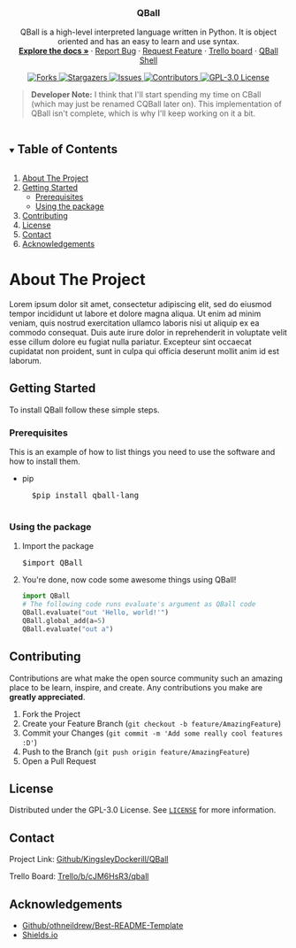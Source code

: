 <br>
<p align="center">
   <h3 align="center">QBall</h3>
  
  <p align="center">
    QBall is a high-level interpreted language written in Python. It is object oriented and has an easy to learn and use syntax.
    <br />
    <a href="https://github.com/KingsleyDockerill/QBall/blob/master/docs/README.md" rel="help"><strong>Explore the docs »</strong></a>
    ·
    <a href="https://github.com/KingsleyDockerill/QBall/issues" rel="next">Report Bug</a>
    ·
    <a href="https://github.com/KingsleyDockerill/QBall/issues" rel="next">Request Feature</a>
    ·
    <a href="https://trello.com/b/cJM6HsR3/qball" rel="external">Trello board</a>
    ·
    <a href="https://repl.it/@qballlang/QBall" rel="external">QBall Shell</a>
  </p>
  
   <p align="center">
    <a href="https://github.com/KingsleyDockerill/QBall/network/members">
      <img alt="Forks" src="https://img.shields.io/github/forks/KingsleyDockerill/QBall.svg?style=for-the-badge">
    </a>
    <a href="https://github.com/KingsleyDockerill/QBall/stargazers">
      <img alt="Stargazers" src="https://img.shields.io/github/stars/KingsleyDockerill/QBall.svg?style=for-the-badge">
    </a>
    <a href="https://github.com/KingsleyDockerill/QBall/issues">
      <img alt="Issues" src="https://img.shields.io/github/issues/KingsleyDockerill/QBall.svg?style=for-the-badge">
    </a>
    <a href="https://github.com/KingsleyDockerill/QBall/graphs/contributors">
      <img alt="Contributors" src="https://img.shields.io/github/contributors/KingsleyDockerill/QBall.svg?style=for-the-badge">
    </a>
    <a href="https://github.com/KingsleyDockerill/QBall/blob/master/LICENSE">
      <img alt="GPL-3.0 License" src="https://img.shields.io/github/license/KingsleyDockerill/QBall.svg?style=for-the-badge">
    </a>

  </p>
</p>

> __Developer Note:__ I think that I'll start spending my time on CBall (which may just be renamed CQBall later on). This implementation of QBall isn't complete, which is why I'll keep working on it a bit.

<!-- TABLE OF CONTENTS -->
<details open="open">
  <summary><h2 style="display: inline-block">Table of Contents</h2></summary>
  <ol>
    <li>
      <a href="#about-the-project">About The Project</a>
    </li>
    <li>
      <a href="#getting-started">Getting Started</a>
      <ul>
        <li><a href="#prerequisites">Prerequisites</a></li>
        <li><a href="#using-the-package">Using the package</a></li>
      </ul>
    </li>
    <li><a href="#contributing">Contributing</a></li>
    <li><a href="#license">License</a></li>
    <li><a href="#contact">Contact</a></li>
    <li><a href="#acknowledgements">Acknowledgements</a></li>
  </ol>
</details>

<!-- ABOUT THE PROJECT -->
<h1 id="about-the-project">About The Project</h1>

Lorem ipsum dolor sit amet, consectetur adipiscing elit, sed do eiusmod tempor incididunt ut labore et dolore magna aliqua. Ut enim ad minim veniam, quis nostrud exercitation ullamco laboris nisi ut aliquip ex ea commodo consequat. Duis aute irure dolor in reprehenderit in voluptate velit esse cillum dolore eu fugiat nulla pariatur. Excepteur sint occaecat cupidatat non proident, sunt in culpa qui officia deserunt mollit anim id est laborum.

<!-- GETTING STARTED -->
<h2 id="getting-started">Getting Started</h2>

To install QBall follow these simple steps.

<h3 id="prerequisites">Prerequisites</h3>

This is an example of how to list things you need to use the software and how to install them.

* pip

    <pre>
    $pip install qball-lang
    </pre>

<h3 id="using-the-package">Using the package</h3>

1. Import the package

   <pre>
   $import QBall
   </pre>

2. You're done, now code some awesome things using QBall!

   ```py
   import QBall
   # The following code runs evaluate's argument as QBall code
   QBall.evaluate("out 'Hello, world!'")
   QBall.global_add(a=5)
   QBall.evaluate("out a")
   ```

<!-- CONTRIBUTING -->
<h2 id="contributing">Contributing</h2>

Contributions are what make the open source community such an amazing place to be learn, inspire, and create. Any contributions you make are **greatly appreciated**.

1. Fork the Project
2. Create your Feature Branch (`git checkout -b feature/AmazingFeature`)
3. Commit your Changes (`git commit -m 'Add some really cool features :D'`)
4. Push to the Branch (`git push origin feature/AmazingFeature`)
5. Open a Pull Request

<!-- LICENSE -->
<h2 id="license">License</h2>

Distributed under the GPL-3.0 License. See [`LICENSE`](https://github.com/KingsleyDockerill/QBall/blob/master/LICENSE) for more information.

<!-- CONTACT -->
<h2 id="contact">Contact</h2>

Project Link: [Github/KingsleyDockerill/QBall](https://github.com/KingsleyDockerill/QBall)

Trello Board: [Trello/b/cJM6HsR3/qball](https://trello.com/b/cJM6HsR3/qball)

<!-- ACKNOWLEDGEMENTS -->
<h2 id="Acknowledgements">Acknowledgements</h2>

* [Github/othneildrew/Best-README-Template](https://github.com/othneildrew/Best-README-Template "-An awesome README template to jumpstart your projects!")
* [Shields.io](https://shields.io/ "Quality metadata badges for open source projects.")

